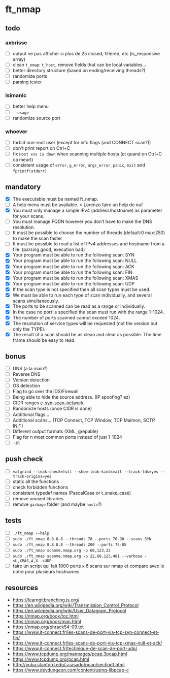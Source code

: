 # ft_nmap

## todo

### axbrisse

- [ ] output ne pas afficher si plus de 25 closed, filtered, etc (is_responsive array)
- [ ] clean `t_nmap`: `t_host`, remove fields that can be local variables...
- [ ] better directory structure (based on ending/receiving threads?)
- [ ] randomize ports
- [ ] parsing tester

### lsimanic

- [ ] better help menu
- [ ] `--usage`
- [ ] randomize source port

### whoever

- [ ] forbid non-root user (except for info flags (and CONNECT scan?))
- [ ] don't print report on Ctrl+C
- [ ] fix `Host xxx is down` when scanning multiple hosts (et quand on Ctrl+C ca meurt)
- [ ] consistent usage of `error`, `g_error`, `args_error`, `panic`, `exit` and `fprintf(stderr)`

## mandatory

- [x] The executable must be named ft_nmap.
- [ ] A help menu must be available. > Lorenzo faire un help de ouf
- [x] You must only manage a simple IPv4 (address/hostname) as parameter for your scans.
- [ ] You must manage FQDN however you don’t have to make the DNS resolution.
- [ ] It must be possible to choose the number of threads (default:0 max:250) to make the scan faster
- [ ] It must be possible to read a list of IPv4 addresses and hostname from a file. (parsing good, execution bad)
- [x] Your program must be able to run the following scan: SYN
- [x] Your program must be able to run the following scan: NULL
- [x] Your program must be able to run the following scan: ACK
- [x] Your program must be able to run the following scan: FIN
- [x] Your program must be able to run the following scan: XMAS
- [x] Your program must be able to run the following scan: UDP
- [x] If the scan type is not specified then all scan types must be used.
- [x] We must be able to run each type of scan individually, and several scans simultaneously.
- [x] The ports to be scanned can be read as a range or individually.
- [x] In the case no port is specified the scan must run with the range 1-1024.
- [x] The number of ports scanned cannot exceed 1024.
- [x] The resolution of service types will be requested (not the version but only the TYPE).
- [x] The result of a scan should be as clean and clear as possible. The time frame should be easy to read.

## bonus

- [ ] DNS (a la main?)
- [ ] Reverse DNS
- [ ] Version detection
- [ ] OS detection
- [ ] Flag to go over the IDS/Firewall
- [ ] Being able to hide the source address. (IP spoofing? ez)
- [ ] CIDR ranges [c-syn-scan-network](https://github.com/williamchanrico/c-syn-scan-network)
- [ ] Randomize hosts (once CIDR is done)
- [ ] Additional flags...
- [ ] Additional scans... (TCP Connect, TCP Window, TCP Maimon, SCTP INIT)
- [ ] Different output formats (XML, grepable)
- [ ] Flag for n most common ports instead of just 1-1024
- [ ] `-iR`

## push check

- [ ] `valgrind --leak-check=full --show-leak-kinds=all --track-fds=yes --track-origins=yes`
- [ ] static all the functions
- [ ] check forbidden functions
- [ ] consistent typedef names (PascalCase or t_snake_case)
- [ ] remove unused libraries
- [ ] remove `garbage` folder (and maybe `hosts`?)

## tests

- [ ] `./ft_nmap --help`
- [ ] `sudo ./ft_nmap 8.8.8.8 --threads 70 --ports 70-90 --scans SYN`
- [ ] `sudo ./ft_nmap 8.8.8.8 --threads 200 --ports 75-85`
- [ ] `sudo ./ft_nmap scanme.nmap.org -p 68,123,22`
- [ ] `sudo ./ft_nmap scanme.nmap.org -p 22,68,123,481 --verbose -sU,XMAS,A,X -sUDP`
- [ ] faire un script qui fait 1000 ports x 6 scans sur nmap et compare avec le notre pour plusieurs hostnames

## resources

- https://learngitbranching.js.org/
- https://en.wikipedia.org/wiki/Transmission_Control_Protocol
- https://en.wikipedia.org/wiki/User_Datagram_Protocol
- https://nmap.org/book/toc.html
- https://nmap.org/book/man.html
- https://nmap.org/phrack54-09.txt
- https://www.it-connect.fr/les-scans-de-port-via-tcp-syn-connect-et-fin/
- https://www.it-connect.fr/les-scans-de-port-via-tcp-xmas-null-et-ack/
- https://www.it-connect.fr/technique-de-scan-de-port-udp/
- https://www.tcpdump.org/manpages/pcap.3pcap.html
- https://www.tcpdump.org/pcap.html
- http://yuba.stanford.edu/~casado/pcap/section1.html
- https://www.devdungeon.com/content/using-libpcap-c
